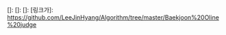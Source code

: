 []: 
[]: 
[]: 
[링크가]: https://github.com/LeeJinHyang/Algorithm/tree/master/Baekjoon%20Oline%20judge







